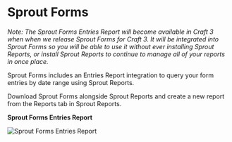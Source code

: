 # Sprout Forms

_Note: The Sprout Forms Entries Report will become available in Craft 3 when when we release Sprout Forms for Craft 3. It will be integrated into Sprout Forms so you will be able to use it without ever installing Sprout Reports, or install Sprout Reports to continue to manage all of your reports in once place._

Sprout Forms includes an Entries Report integration to query your form entries by date range using Sprout Reports.

Download Sprout Forms alongside Sprout Reports and create a new report from the Reports tab in Sprout Reports.

**Sprout Forms Entries Report**

![Sprout Forms Entries Report]({asset:4971:url})